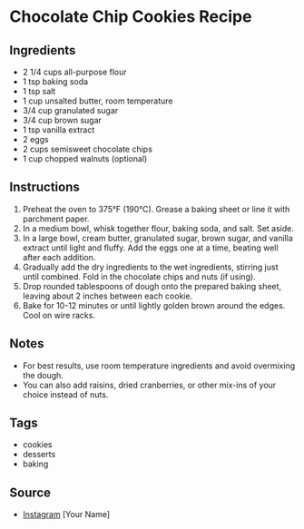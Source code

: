  # Chocolate Chip Cookies Recipe

## Ingredients

- 2 1/4 cups all-purpose flour
- 1 tsp baking soda
- 1 tsp salt
- 1 cup unsalted butter, room temperature
- 3/4 cup granulated sugar
- 3/4 cup brown sugar
- 1 tsp vanilla extract
- 2 eggs
- 2 cups semisweet chocolate chips
- 1 cup chopped walnuts (optional)

## Instructions

1. Preheat the oven to 375°F (190°C). Grease a baking sheet or line it with parchment paper.
2. In a medium bowl, whisk together flour, baking soda, and salt. Set aside.
3. In a large bowl, cream butter, granulated sugar, brown sugar, and vanilla extract until light and fluffy. Add the eggs one at a time, beating well after each addition.
4. Gradually add the dry ingredients to the wet ingredients, stirring just until combined. Fold in the chocolate chips and nuts (if using).
5. Drop rounded tablespoons of dough onto the prepared baking sheet, leaving about 2 inches between each cookie.
6. Bake for 10-12 minutes or until lightly golden brown around the edges. Cool on wire racks.

## Notes

- For best results, use room temperature ingredients and avoid overmixing the dough.
- You can also add raisins, dried cranberries, or other mix-ins of your choice instead of nuts.

## Tags

- cookies
- desserts
- baking

## Source

- [Instagram](https://www.instagram.com/p/C2qg0AaMp_Z) [Your Name]